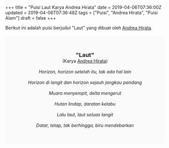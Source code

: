 +++
title = "Puisi Laut Karya Andrea Hirata"
date = 2019-04-06T07:36:00Z
updated = 2019-04-06T07:36:48Z
tags = ["Puisi", "Andrea Hirata", "Puisi Alam"]
draft = false
+++

<div dir="ltr" style="text-align: left;" trbidi="on"><div style="text-align: justify;">Berikut ini adalah puisi berjudul "Laut" yang dibuat oleh <a href="https://ensiklopedia.kemdikbud.go.id/sastra/artikel/Andrea_Hirata" target="_blank">Andrea Hirata</a>. </div><br /><div style="background: #FAFAFA; font-size: 14px; height: auto; margin: 0 auto; padding: 50px; text-align: center; width: auto;"><span style="font-size: 18px;"><b>"Laut"</b></span><br />(Karya <a href="https://www.sekata.web.id/tags/andrea-hirata" target="_blank">Andrea Hirata</a>) <br /><br /><i>Horizon, horizon setelah itu, tak ada hal lain<br /><br />Horizon di langit dan horizon sejauh jangkau pandang<br /><br />Muara menyempit, delta mengerut<br /><br />Hutan lindap, daratan kelabu<br /><br />Lalu laut, laut seluas langit<br /><br />Datar, tetap, tak berhingga, biru mendebarkan</i> </div></div>
